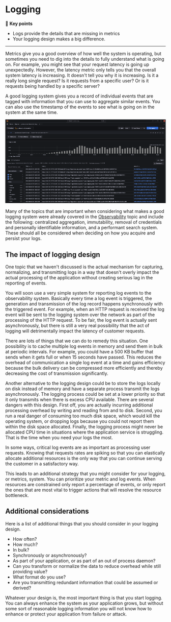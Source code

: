 # Logging

🔑 **Key points**

- Logs provide the details that are missing in metrics
- Your logging design makes a big difference.

---

Metrics give you a good overview of how well the system is operating, but sometimes you need to dig into the details to fully understand what is going on. For example, you might see that your request latency is going up unexpectedly. However, the latency metric only tells you that the overall system latency is increasing. It doesn't tell you why it is increasing. Is it a really long single request? Is it requests from a specific user? Or is it requests being handled by a specific server?

A good logging system gives you a record of individual events that are tagged with information that you can use to aggregate similar events. You can also use the timestamp of the events to see what is going on in the system at the same time.

![Grafana log explorer](grafanaLogExplorer.png)

Many of the topics that are important when considering what makes a good logging system were already covered in the [Observability](../observability/observability.md) topic and include the following: centralized aggregation, immutability, removal of credentials and personally identifiable information, and a performant search system. These should all be considered when deciding on how you acquire and persist your logs.

## The impact of logging design

One topic that we haven't discussed is the actual mechanism for capturing, normalizing, and transmitting logs in a way that doesn't overly impact the actual processing of the application without creating serious lag in the reporting of events.

You will soon use a very simple system for reporting log events to the observability system. Basically every time a log event is triggered, the generation and transmission of the log record happens synchronously with the triggered event. For example, when an HTTP request is received the log event will be sent to the logging system over the network as part of the processing of the HTTP request. To be fair, the log event is actually sent asynchronously, but there is still a very real possibility that the act of logging will detrimentally impact the latency of customer requests.

There are lots of things that we can do to remedy this situation. One possibility is to cache multiple log events in memory and send them in bulk at periodic intervals. For example, you could have a 500 KB buffer that sends when it gets full or when 15 seconds have passed. This reduces the overhead of communication a single log event at a time and gains efficiency because the bulk delivery can be compressed more efficiently and thereby decreasing the cost of transmission significantly.

Another alternative to the logging design could be to store the logs locally on disk instead of memory and have a separate process transmit the logs asynchronously. The logging process could be set at a lower priority so that it only transmits when there is excess CPU available. There are several dangers with this design. First off, you are actually incurring additional processing overhead by writing and reading from and to disk. Second, you run a real danger of consuming too much disk space, which would kill the operating system, or dropping logs because you could not report them within the disk space allocated. Finally, the logging process might never be allocated CPU time in situations where the application service is struggling. That is the time when you need your logs the most.

In some ways, critical log events are as important as processing user requests. Knowing that requests rates are spiking so that you can elastically allocate additional resources is the only way that you can continue serving the customer in a satisfactory way.

This leads to an additional strategy that you might consider for your logging, or metrics, system. You can prioritize your metric and log events. When resources are constrained only report a percentage of events, or only report the ones that are most vital to trigger actions that will resolve the resource bottleneck.

## Additional considerations

Here is a list of additional things that you should consider in your logging design.

- How often?
- How much?
- In bulk?
- Synchronously or asynchronously?
- As part of your application, or as part of an out of process daemon?
- Can you transform or normalize the data to reduce overhead while still providing value?
- What format do you use?
- Are you transmitting redundant information that could be assumed or derived?

Whatever your design is, the most important thing is that you start logging. You can always enhance the system as your application grows, but without some sort of reasonable logging information you will not know how to enhance or protect your application from failure or attack.
